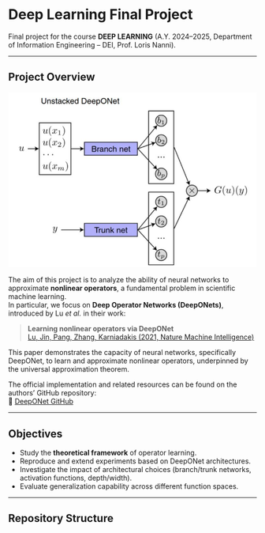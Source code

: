 # Deep Learning Final Project

Final project for the course **DEEP LEARNING** (A.Y. 2024–2025, Department of Information Engineering – DEI, Prof. Loris Nanni).

---

## Project Overview

![Unstacked DeepONet](deeponet_architecture.png)

The aim of this project is to analyze the ability of neural networks to approximate **nonlinear operators**, a fundamental problem in scientific machine learning.  
In particular, we focus on **Deep Operator Networks (DeepONets)**, introduced by Lu *et al.* in their work:  

> **Learning nonlinear operators via DeepONet**  
> [Lu, Jin, Pang, Zhang, Karniadakis (2021, Nature Machine Intelligence)](https://www.nature.com/articles/s42256-021-00302-5)

This paper demonstrates the capacity of neural networks, specifically DeepONet, to learn and approximate nonlinear operators, underpinned by the universal approximation theorem.  

The official implementation and related resources can be found on the authors’ GitHub repository:  
🔗 [DeepONet GitHub](https://github.com/lululxvi/deeponet)

---

## Objectives

- Study the **theoretical framework** of operator learning.  
- Reproduce and extend experiments based on DeepONet architectures.  
- Investigate the impact of architectural choices (branch/trunk networks, activation functions, depth/width).  
- Evaluate generalization capability across different function spaces.  

---

## Repository Structure


